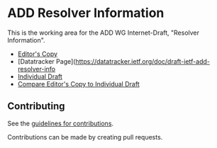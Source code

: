 # ADD Resolver Information

This is the working area for the ADD WG Internet-Draft, "Resolver Information".

* [Editor's Copy](https://tireddy2.github.io/DNS-resolver-information/#go.draft-ietf-add-resolver-info.html)
* [Datatracker Page](https://datatracker.ietf.org/doc/draft-ietf-add-resolver-info
* [Individual Draft](https://datatracker.ietf.org/doc/html/draft-ietf-add-resolver-info)
* [Compare Editor's Copy to Individual Draft](https://tireddy2.github.io/DNS-resolver-information/#go.draft-ietf-add-resolver-info.diff)


## Contributing

See the
[guidelines for contributions](https://github.com/tireddy2/DNS-resolver-information/blob/main/CONTRIBUTING.md).

Contributions can be made by creating pull requests.
